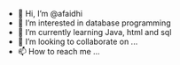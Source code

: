 - 👋 Hi, I’m @afaidhi
- 👀 I’m interested in database programming
- 🌱 I’m currently learning Java, html and sql
- 💞️ I’m looking to collaborate on ...
- 📫 How to reach me ...

<!---
afaidhi/afaidhi is a ✨ special ✨ repository because its `README.md` (this file) appears on your GitHub profile.
You can click the Preview link to take a look at your changes.
--->

